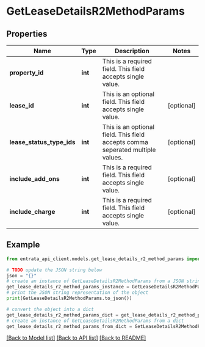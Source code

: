 # GetLeaseDetailsR2MethodParams


## Properties

Name | Type | Description | Notes
------------ | ------------- | ------------- | -------------
**property_id** | **int** | This is a required field. This field accepts single value. | 
**lease_id** | **int** | This is an optional field. This field accepts single value. | [optional] 
**lease_status_type_ids** | **int** | This is an optional field. This field accepts comma seperated multiple values. | [optional] 
**include_add_ons** | **int** | This is a required field. This field accepts single value. | [optional] 
**include_charge** | **int** | This is a required field. This field accepts single value. | [optional] 

## Example

```python
from entrata_api_client.models.get_lease_details_r2_method_params import GetLeaseDetailsR2MethodParams

# TODO update the JSON string below
json = "{}"
# create an instance of GetLeaseDetailsR2MethodParams from a JSON string
get_lease_details_r2_method_params_instance = GetLeaseDetailsR2MethodParams.from_json(json)
# print the JSON string representation of the object
print(GetLeaseDetailsR2MethodParams.to_json())

# convert the object into a dict
get_lease_details_r2_method_params_dict = get_lease_details_r2_method_params_instance.to_dict()
# create an instance of GetLeaseDetailsR2MethodParams from a dict
get_lease_details_r2_method_params_from_dict = GetLeaseDetailsR2MethodParams.from_dict(get_lease_details_r2_method_params_dict)
```
[[Back to Model list]](../README.md#documentation-for-models) [[Back to API list]](../README.md#documentation-for-api-endpoints) [[Back to README]](../README.md)



